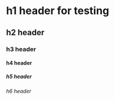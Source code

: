 # h1 header for testing




## h2 header
### h3 header
#### h4 header
##### h5 header
###### h6 header
